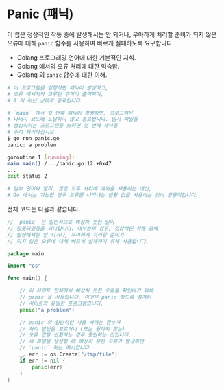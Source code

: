 # Panic (패닉)

이 랩은 정상적인 작동 중에 발생해서는 안 되거나, 우아하게 처리할 준비가 되지 않은 오류에 대해 `panic` 함수를 사용하여 빠르게 실패하도록 요구합니다.

- Golang 프로그래밍 언어에 대한 기본적인 지식.
- Golang 에서의 오류 처리에 대한 익숙함.
- Golang 의 `panic` 함수에 대한 이해.

```sh
# 이 프로그램을 실행하면 패닉이 발생하고,
# 오류 메시지와 고루틴 추적이 출력되며,
# 0 이 아닌 상태로 종료됩니다.

# `main` 에서 첫 번째 패닉이 발생하면, 프로그램은
# 나머지 코드에 도달하지 않고 종료됩니다. 임시 파일을
# 생성하려는 프로그램을 보려면 첫 번째 패닉을
# 주석 처리하십시오.
$ go run panic.go
panic: a problem

goroutine 1 [running]:
main.main() /.../panic.go:12 +0x47
...
exit status 2

# 일부 언어와 달리, 많은 오류 처리에 예외를 사용하는 대신,
# Go 에서는 가능한 경우 오류를 나타내는 반환 값을 사용하는 것이 관용적입니다.
```

전체 코드는 다음과 같습니다.

```go
// `panic` 은 일반적으로 예상치 못한 일이
// 잘못되었음을 의미합니다. 대부분의 경우, 정상적인 작동 중에
// 발생해서는 안 되거나, 우아하게 처리할 준비가
// 되지 않은 오류에 대해 빠르게 실패하기 위해 사용합니다.

package main

import "os"

func main() {

	// 이 사이트 전체에서 예상치 못한 오류를 확인하기 위해
	// panic 을 사용합니다. 이것은 panic 하도록 설계된
	// 사이트의 유일한 프로그램입니다.
	panic("a problem")

	// panic 의 일반적인 사용 사례는 함수가
	// 처리 방법을 모르거나 (또는 원하지 않는)
	// 오류 값을 반환하는 경우 중단하는 것입니다.
	// 새 파일을 생성할 때 예상치 못한 오류가 발생하면
	// `panic` 하는 예시입니다.
	_, err := os.Create("/tmp/file")
	if err != nil {
		panic(err)
	}
}
```
